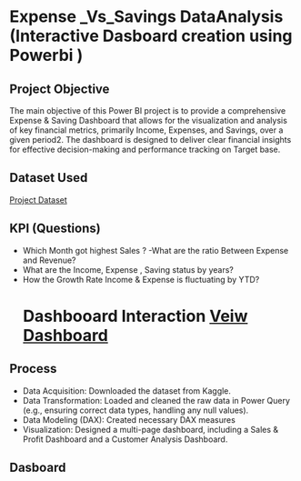 # Expense _Vs_Savings DataAnalysis (Interactive Dasboard creation using Powerbi )

## Project Objective

The main objective of this Power BI project is to provide a comprehensive Expense & Saving Dashboard that allows for the visualization and analysis of key financial metrics, primarily Income, Expenses, and Savings, over a given period2.
The dashboard is designed to deliver clear financial insights for effective decision-making and performance tracking on Target base.

## Dataset Used
<a href="https://github.com/sanaperveen1307-glitch/Expense_Saving_Analysis-Dashboard/blob/main/Dataset.xlsx"> Project Dataset </a>

##  KPI (Questions)
- Which Month got highest Sales  ?
-What are the ratio Between Expense and Revenue?
- What are the Income, Expense , Saving status by years?
- How the Growth Rate Income & Expense is fluctuating by YTD?
  # Dashbooard Interaction <a href="https://github.com/sanaperveen1307-glitch/Expense_Saving_Analysis-Dashboard/blob/main/Revenue%20Vs%20Expense%20Dashboard.pbix"> Veiw Dashboard </a>
  
## Process 
- Data Acquisition: Downloaded the dataset from Kaggle.
- Data Transformation: Loaded and cleaned the raw data in Power Query (e.g., ensuring correct data types, handling any null values).
- Data Modeling (DAX): Created necessary DAX measures 
- Visualization: Designed a multi-page dashboard, including a Sales & Profit Dashboard and a Customer Analysis Dashboard.

## Dasboard 


